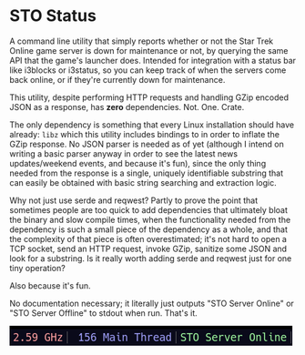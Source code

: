 # STO Status
A command line utility that simply reports whether or not the Star Trek Online game server is down for maintenance or not, by querying the same API that the game's launcher does. Intended for integration with a status bar like i3blocks or i3status, so you can keep track of when the servers come back online, or if they're currently down for maintenance.

This utility, despite performing HTTP requests and handling GZip encoded JSON as a response, has **zero** dependencies. Not. One. Crate.

The only dependency is something that every Linux installation should have already: `libz` which this utility includes bindings to in order to inflate the GZip response. No JSON parser is needed as of yet (although I intend on writing a basic parser anyway in order to see the latest news updates/weekend events, and because it's fun), since the only thing needed from the response is a single, uniquely identifiable substring that can easily be obtained with basic string searching and extraction logic.

Why not just use serde and reqwest? Partly to prove the point that sometimes people are too quick to add dependencies that ultimately bloat the binary and slow compile times, when the functionality needed from the dependency is such a small piece of the dependency as a whole, and that the complexity of that piece is often overestimated; it's not hard to open a TCP socket, send an HTTP request, invoke GZip, sanitize some JSON and look for a substring. Is it really worth adding serde and reqwest just for one tiny operation? 

Also because it's fun. 

No documentation necessary; it literally just outputs "STO Server Online" or "STO Server Offline" to stdout when run. That's it.

![](.github/screenshot.png)

